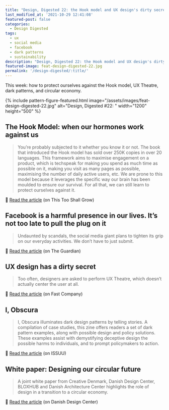 ```yaml
---
title: "Design, Digested 22: the Hook model and UX design's dirty secret"
last_modified_at: '2021-10-29 12:41:08'
featured-post: false
categories:
  - Design Digested
tags:
  - ux
  - social media
  - facebook
  - dark patterns
  - sustainability
description: "Design, Digested 22: the Hook model and UX design's dirty secret"
featured-image: feat-design-digested-22.jpg
permalink: '/design-digested/:title/'
---
```

<p class="lead">This week: how to protect ourselves against the Hook model, UX Theatre, dark patterns, and circular economy.</p>

<!--more-->

{% include pattern-figure-featured.html image="/assets/images/feat-design-digested-22.jpg" alt="Design, Digested #22: " width="1200" height="500" %}

## The Hook Model: when our hormones work against us

> You’re probably subjected to it whether you know it or not. The book that introduced the Hook model has sold over 250K copies in over 20 languages. This framework aims to maximise engagement on a product, which is techspeak for making you spend as much time as possible on it, making you visit as many pages as possible, maximising the number of daily active users, etc. We are prone to this model because it leverages the specific way our brain has been moulded to ensure our survival. For all that, we can still learn to protect ourselves against it.

<p class="detached">🔗 <a href="https://thistooshallgrow.com/blog/hook-model-hormones" target="_blank" rel="noopener">Read the article</a> (on This Too Shall Grow)</p>

## Facebook is a harmful presence in our lives. It’s not too late to pull the plug on it

> Undaunted by scandals, the social media giant plans to tighten its grip on our everyday activities. We don’t have to just submit.

<p class="detached">🔗 <a href="https://www.theguardian.com/commentisfree/2021/oct/06/facebook-scandals-social-media" target="_blank" rel="noopener">Read the article</a> (on The Guardian)</p>

## UX design has a dirty secret

> Too often, designers are asked to perform UX Theatre, which doesn’t actually center the user at all.

<p class="detached">🔗 <a href="https://www.fastcompany.com/90686473/ux-design-has-a-dirty-secret\" target="_blank" rel="noopener">Read the article</a> (on Fast Company)</p>

## I, Obscura

> I, Obscura illuminates dark design patterns by telling stories. A compilation of case studies, this zine offers readers a set of dark pattern examples, along with possible design and policy solutions. These examples assist with demystifying deceptive design the possible harms to individuals, and to prompt policymakers to action.

<p class="detached">🔗 <a href="https://issuu.com/stanforddcsl/docs/dcsl_darkpatternszine_2021\" target="_blank" rel="noopener">Read the article</a> (on ISSUU)</p>

## White paper: Designing our circular future

> A joint white paper from Creative Denmark, Danish Design Center, BLOXHUB and Danish Architecture Center highlights the role of design in a transition to a circular economy.

<p class="detached">🔗 <a href="https://ddc.dk/designing-our-circular-future/" target="_blank" rel="noopener">Read the article</a> (on Danish Design Center)</p>